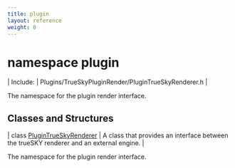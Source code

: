 ```yaml
---
title: plugin
layout: reference
weight: 0
---
```

namespace plugin
===

| Include: | Plugins/TrueSkyPluginRender/PluginTrueSkyRenderer.h |

The namespace for the plugin render interface.


Classes and Structures
---

| class [PluginTrueSkyRenderer](plugin/PluginTrueSkyRenderer) | A class that provides an interface between the trueSKY renderer and an external engine. |


The namespace for the plugin render interface.
  

